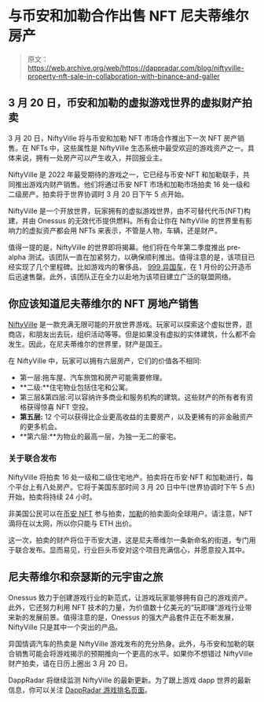# 与币安和加勒合作出售 NFT 尼夫蒂维尔房产

> 原文：<https://web.archive.org/web/https://dappradar.com/blog/niftyville-property-nft-sale-in-collaboration-with-binance-and-galler>

## 3 月 20 日，币安和加勒的虚拟游戏世界的虚拟财产拍卖

3 月 20 日，NiftyVille 将与币安和加勒 NFT 市场合作推出下一次 NFT 房产销售。在 NFTs 中，这些属性是 NiftyVille 生态系统中最受欢迎的游戏资产之一。具体来说，拥有一处房产可以产生收入，并回报业主。

NiftyVille 是 2022 年最受期待的游戏之一，它已经与币安·NFT 和加勒联手，共同推出游戏内财产销售。他们将通过币安 NFT 市场和加勒市场拍卖 16 处一级和二级房产。拍卖将于世界协调时 3 月 20 日下午 5 点开始。

NiftyVille 是一个开放世界，玩家拥有的虚拟游戏世界，由不可替代代币(NFT)构建，并由 Onessus 的无效代币提供燃料。所有会让你在 NiftyVille 的世界里有影响力的虚拟资产都会用 NFTs 来表示，不管是人物，车辆，还是财产。

值得一提的是，NiftyVille 的世界即将揭幕。他们将在今年第二季度推出 pre-alpha 测试。该团队一直在加紧努力，以确保顺利推出。值得注意的是，该项目已经实现了几个里程碑。比如游戏内的奢侈品， [999 异国车](https://web.archive.org/web/20221006045937/https://dappradar.com/blog/onessus-launches-niftyville-nft-car-sale)，在 1 月份的公开造币后迅速售罄。此外，该团队正在全力以赴地为该项目建立广泛的联盟网络。

## 你应该知道尼夫蒂维尔的 NFT 房地产销售

[NiftyVille](https://web.archive.org/web/20221006045937/https://niftyville.net/#about) 是一款充满无限可能的开放世界游戏。玩家可以探索这个虚拟世界，逛商店，和朋友出去玩，组织活动等等。但是如果没有虚拟的实体建筑，什么都不会发生。因此，在尼夫蒂维尔的世界里，财产是国王。

在 NiftyVille 中，玩家可以拥有六层房产，它们的价值各不相同:

*   第一层:拖车屋、汽车旅馆和房产可能需要修理。
*   **二级:**住宅物业包括住宅和公寓。
*   第三层&第四层:可以容纳许多商业和服务机构的建筑。这些财产的所有者有资格获得惊喜 NFT 空投。
*   **第五层:** 12 个可以获得比企业更高收益的主要房产，以及更稀有的非金融资产的更多机会。
*   **第六层:**为物业的最高一层，为独一无二的豪宅。

### 关于联合发布

NiftyVille 将拍卖 16 处一级和二级住宅地产。拍卖将在币安·NFT 和加勒进行，每个平台上有八处房产。它将于美国东部时间 3 月 20 日中午(世界协调时下午 5 点)开始，拍卖将持续 24 小时。

非美国公民可以在[币安 NFT](https://web.archive.org/web/20221006045937/https://www.binance.com/en/nft/home) 参与拍卖，[加勒](https://web.archive.org/web/20221006045937/https://www.galler.io/en)的拍卖面向全球用户。请注意，NFT 滴将在以太网，所以你只能与 ETH 出价。

这一次，拍卖的财产将位于币安大道，这是尼夫蒂维尔一条新命名的街道，专门用于联合发布。显而易见，行业巨头币安对这个项目充满信心，并愿意投入其中。

## 尼夫蒂维尔和奈瑟斯的元宇宙之旅

Onessus 致力于创建游戏行业的新范式，让游戏玩家能够拥有自己的游戏资产。此外，它还努力利用 NFT 技术的力量，为价值数十亿美元的“玩即赚”游戏行业带来新的发展前景。值得注意的是，Onessus 的强大产品套件正在不断发展，NiftyVille 只是其中一个突出的产品。

异国情调汽车的热卖是 NiftyVille 游戏发布的充分热身。此外，与币安和加勒的联合销售可能会将游戏揭示的预期推向一个更高的水平。如果你不想错过 NiftyVille 财产拍卖，请在日历上圈出 3 月 20 日。

DappRadar 将继续监测 NiftyVille 的最新更新。为了跟上游戏 dapp 世界的最新信息，你可以关注 [DappRadar 游戏排名页面](https://web.archive.org/web/20221006045937/https://dappradar.com/rankings/category/games)。